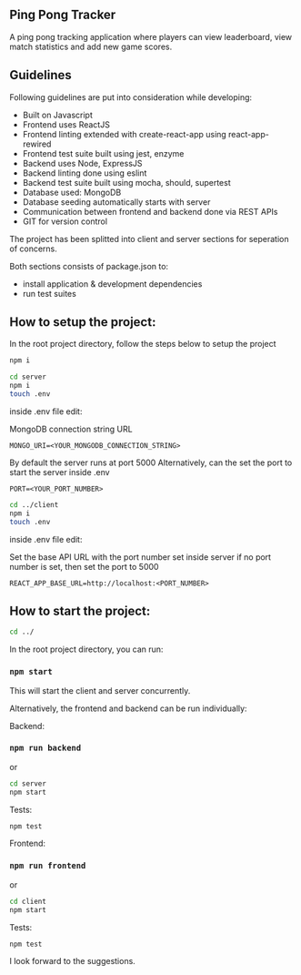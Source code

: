 ## Ping Pong Tracker
A ping pong tracking application where players can view leaderboard, view match statistics
and add new game scores.

## Guidelines
Following guidelines are put into consideration while developing:
- Built on Javascript
- Frontend uses ReactJS
- Frontend linting extended with create-react-app
   using react-app-rewired
- Frontend test suite built using jest, enzyme
- Backend uses Node, ExpressJS
- Backend linting done using eslint
- Backend test suite built using mocha, should, supertest
- Database used: MongoDB
- Database seeding automatically starts with server
- Communication between frontend and backend done via REST APIs
- GIT for version control

The project has been splitted into client and server sections
for seperation of concerns.

Both sections consists of package.json to: 
- install application & development dependencies
- run test suites 

## How to setup the project:
In the root project directory,
follow the steps below to setup the project

```bash
npm i
```

```bash
cd server
npm i
touch .env
```
inside .env file edit:

MongoDB connection string URL

`MONGO_URI=<YOUR_MONGODB_CONNECTION_STRING>`

By default the server runs at port 5000
Alternatively, can the set the port to start the server inside .env

`PORT=<YOUR_PORT_NUMBER>`

```bash
cd ../client
npm i
touch .env
```
inside .env file edit:

Set the base API URL with the port number set inside server
if no port number is set, then set the port to 5000

`REACT_APP_BASE_URL=http://localhost:<PORT_NUMBER>`

## How to start the project:

```bash
cd ../
```

In the root project directory, you can run:

### `npm start`
This will start the client and server concurrently.

Alternatively, the frontend and backend can be run
individually:

Backend:
### `npm run backend`
or 
```bash
cd server
npm start
```

Tests:
```bash
npm test
```
Frontend:
### `npm run frontend`
or 
```bash
cd client
npm start
```
Tests:
```bash
npm test
```

I look forward to the suggestions. 
